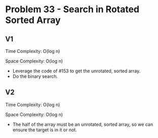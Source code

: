 # Problem 33 - Search in Rotated Sorted Array

## V1

Time Complexity: O(log n)

Space Complexity: O(log n)

- Leverage the code of #153 to get the unrotated, sorted array.
- Do the binary search.

## V2

Time Complexity: O(log n)

Space Complexity: O(log n)

- The half of the array must be an unrotated, sorted array, so we can ensure the target is in it or not.